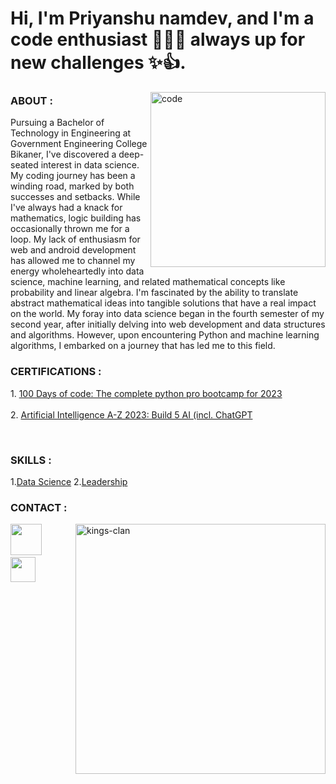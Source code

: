   <h1>Hi, I'm Priyanshu namdev, and I'm a code enthusiast 👨‍💻🚀 always up for new challenges ✨👍.</h1> 
   <p>
   <img src="https://i.pinimg.com/originals/81/17/8b/81178b47a8598f0c81c4799f2cdd4057.gif" alt="code" align = "right" width="280" height="280">
   </p>
   <a></a><h3>ABOUT : </h3></a>
   <p>
       Pursuing a Bachelor of Technology in Engineering at Government Engineering College Bikaner, I've discovered a deep-seated interest in data science. My coding journey has been a winding road, marked by both successes and setbacks. While I've always had a knack for mathematics, logic building has occasionally thrown me for a loop. My lack of enthusiasm for web and android development has allowed me to channel my energy wholeheartedly into data science, machine learning, and related mathematical concepts like probability and linear algebra. I'm fascinated by the ability to translate abstract mathematical ideas into tangible solutions that have a real impact on the world. My foray into data science began in the fourth semester of my second year, after initially delving into web development and data structures and algorithms. However, upon encountering Python and machine learning algorithms, I embarked on a journey that has led me to this field.
   </p>
   <p>
       <h3>CERTIFICATIONS : </h3>
   </p>
   <p>
 1.      
<a href="https://www.udemy.com/certificate/UC-3a100e91-e0b7-45ec-80a0-fd510e4b069d/">100 Days of code: The complete python pro bootcamp for 2023</a>
<br><br>
 2.     
<a href="https://www.udemy.com/certificate/UC-f0182eb1-856e-4e52-838f-b9a8e4ccb81f/">Artificial Intelligence A-Z 2023: Build 5 AI (incl. ChatGPT</a>
</p>
<br>
<p>
    <h3>SKILLS : </h3>
    1.<a href= "https://en.wikipedia.org/wiki/Data_science">Data Science</a>
    2.<a href= "https://en.wikipedia.org/wiki/Leadership">Leadership</a>
</p>
<p>
    <h3>CONTACT : </h3>
   <img align="right" width="400px" src="https://github-readme-streak-stats.herokuapp.com/?user=kings-clan&" alt="kings-clan" />
    <a href="https://www.linkedin.com/in/priyanshu-namdev-17353a2a0/"><img src="https://content.linkedin.com/content/dam/me/business/en-us/amp/brand-site/v2/bg/LI-Bug.svg.original.svg" width=50px></img></a>
    &nbsp;
    <a href="https://github.com/Kings-clan/Kings-clan/"><img src="https://github.githubassets.com/assets/GitHub-Mark-ea2971cee799.png" width=40px</img></a>
</p>
